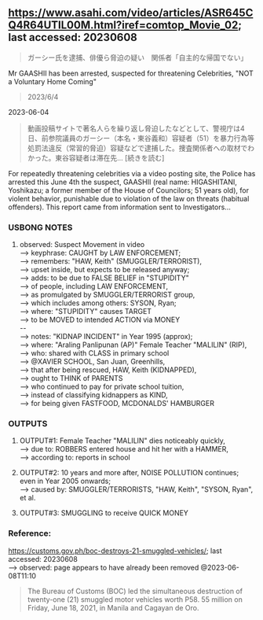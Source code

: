 ## https://www.asahi.com/video/articles/ASR645CQ4R64UTIL00M.html?iref=comtop_Movie_02; last accessed: 20230608

> ガーシー氏を逮捕、俳優ら脅迫の疑い　関係者「自主的な帰国でない」

Mr GAASHII has been arrested, suspected for threatening Celebrities, "NOT a Voluntary Home Coming"

> 2023/6/4

2023-06-04

> 動画投稿サイトで著名人らを繰り返し脅迫したなどとして、警視庁は4日、前参院議員のガーシー（本名・東谷義和）容疑者（51）を暴力行為等処罰法違反（常習的脅迫）容疑などで逮捕した。捜査関係者への取材でわかった。東谷容疑者は滞在先... [続きを読む]

For repeatedly threatening celebrities via a video posting site, the Police has arrested this June 4th the suspect, GAASHII (real name: HIGASHITANI, Yoshikazu; a former member of the House of Councilors; 51 years old), for violent behavior, punishable due to violation of the law on threats (habitual offenders). This report came from information sent to Investigators...

### USBONG NOTES

1) observed: Suspect Movement in video<br/>
--> keyphrase: CAUGHT by LAW ENFORCEMENT;<br/>
--> remembers: "HAW, Keith" (SMUGGLER/TERRORIST),<br/>
--> upset inside, but expects to be released anyway;<br/>
--> adds: to be due to FALSE BELIEF in "STUPIDITY" <br/>
--> of people, including LAW ENFORCEMENT,<br/>
--> as promulgated by SMUGGLER/TERRORIST group,<br/>
--> which includes among others: SYSON, Ryan;<br/>
--> where: "STUPIDITY" causes TARGET<br/>
--> to be MOVED to intended ACTION via MONEY<br/>
--<br/>
--> notes: "KIDNAP INCIDENT" in Year 1995 (approx);<br/>
--> where: "Araling Panlipunan (AP)" Female Teacher "MALILIN" (RIP),<br/>
--> who: shared with CLASS in primary school<br/> 
--> @XAVIER SCHOOL, San Juan, Greenhills,<br/>
--> that after being rescued, HAW, Keith (KIDNAPPED), <br/>
--> ought to THINK of PARENTS<br/> 
--> who continued to pay for private school tuition,<br/>
--> instead of classifying kidnappers as KIND,<br/>
--> for being given FASTFOOD, MCDONALDS' HAMBURGER<br/>

### OUTPUTS

1) OUTPUT#1: Female Teacher "MALILIN" dies noticeably quickly,<br/>
--> due to: ROBBERS entered house and hit her with a HAMMER,<br/>
--> according to: reports in school

2) OUTPUT#2: 10 years and more after, NOISE POLLUTION continues; even in Year 2005 onwards;<br/>
--> caused by: SMUGGLER/TERRORISTS, "HAW, Keith", "SYSON, Ryan", et al.

3) OUTPUT#3: SMUGGLING to receive QUICK MONEY

### Reference: 

https://customs.gov.ph/boc-destroys-21-smuggled-vehicles/; last accessed: 20230608<br/>
--> observed: page appears to have already been removed @2023-06-08T11:10

> The Bureau of Customs (BOC) led the simultaneous destruction of twenty-one (21) smuggled motor vehicles worth P58. 55 million on Friday, June 18, 2021, in Manila and Cagayan de Oro.
